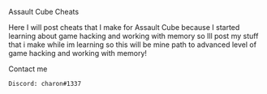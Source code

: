 Assault Cube Cheats

Here I will post cheats that I make for Assault Cube because I started learning about game hacking and working with memory so Ill post my stuff that i make while im learning so this will be mine path to advanced level of game hacking and working with memory!


Contact me

```bash
Discord: charon#1337
```
